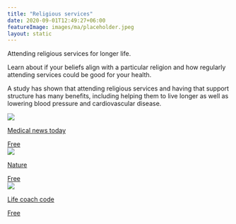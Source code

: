 ```yaml
---
title: "Religious services"
date: 2020-09-01T12:49:27+06:00
featureImage: images/ma/placeholder.jpeg
layout: static
---
```


Attending religious services for longer life.

Learn about if your beliefs align with a particular religion and how regularly attending services could be good for your health.

A study has shown that attending religious services and having that support structure has many benefits, including helping them to live longer as well as lowering blood pressure and cardiovascular disease.

<a class="ma-link" href="https://www.medicalnewstoday.com/articles/320581"><div class="ma-card ma-card-Community"><div class="ma-icon"><img src ="/images/icon-check.png"/></div><div class="ma-name"><p>Medical news today</p></div><div class="ma-paid-text"><span>Free</span></div></div></a><a class="ma-link" href="https://www.nature.com/articles/news.2008.990"><div class="ma-card ma-card-Community"><div class="ma-icon"><img src ="/images/icon-check.png"/></div><div class="ma-name"><p>Nature</p></div><div class="ma-paid-text"><span>Free</span></div></div></a><a class="ma-link" href="https://www.lifecoachcode.com/2021/08/22/how-to-find-the-right-religion-for-you/"><div class="ma-card ma-card-Community"><div class="ma-icon"><img src ="/images/icon-check.png"/></div><div class="ma-name"><p>Life coach code</p></div><div class="ma-paid-text"><span>Free</span></div></div></a>  

<br/><br/>






